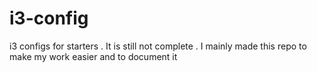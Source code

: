 # i3-config
i3 configs for starters . 
It is still not complete . I mainly made this repo to make my work easier and to document it 

